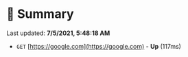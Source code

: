 # 📖 Summary
Last updated: **7/5/2021, 5:48:18 AM**

- `GET` [https://google.com](https://google.com) - **Up** (117ms)
